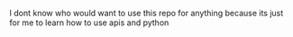 I dont know who would want to use this repo for anything because its just for me to learn how to use apis and python
